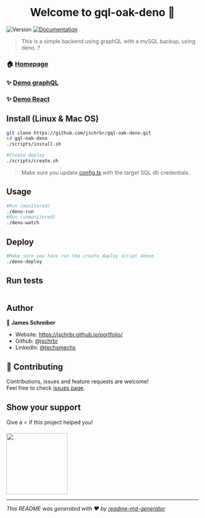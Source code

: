 <h1 align="center">Welcome to gql-oak-deno 👋</h1>
<p>
  <img alt="Version" src="https://img.shields.io/badge/version-0.1-blue.svg?cacheSeconds=2592000" />
  <a href="https://github.com/jschrbr/gql-oak-deno" target="_blank">
    <img alt="Documentation" src="https://img.shields.io/badge/documentation-yes-brightgreen.svg" />
  </a>
</p>

> This is a simple backend using graphQL with a mySQL backup, using deno. ?

### 🏠 [Homepage](https://github.com/jschrbr/gql-oak-deno)

### ✨ [Demo graphQL](https://parts-gql.herokuapp.com/graphql)

### ✨ [Demo React](https://parts-gql.herokuapp.com/)

## Install (Linux & Mac OS)

```sh
git clone https://github.com/jschrbr/gql-oak-deno.git
cd gql-oak-deno
./scripts/install.sh

#Create deploy
./scripts/create.sh

```

> Make sure you update [config.ts](./src/config/config.ts) with the target SQL db credentials.

## Usage

```sh
#Run (monitored)
./deno-run
#Run (unmonitored)
./deno-watch
```

## Deploy

```sh
#Make sure you have run the create deploy script above
./deno-deploy
```

## Run tests

```sh

```

## Author

👤 **James Schreiber**

- Website: https://jschrbr.github.io/portfolio/
- Github: [@jschrbr](https://github.com/jschrbr)
- LinkedIn: [@techsmechs](https://linkedin.com/in/techsmechs)

## 🤝 Contributing

Contributions, issues and feature requests are welcome!<br />Feel free to check [issues page](https://github.com/jschrbr/gql-oak-deno/issues).

## Show your support

Give a ⭐️ if this project helped you!

<a href="https://www.patreon.com/techsmechs">
  <img src="https://c5.patreon.com/external/logo/become_a_patron_button@2x.png" width="160">
</a>

---

_This README was generated with ❤️ by [readme-md-generator](https://github.com/kefranabg/readme-md-generator)_

